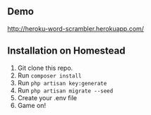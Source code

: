 ## Demo

http://heroku-word-scrambler.herokuapp.com/

## Installation on Homestead

1. Git clone this repo.
2. Run ```composer install```
3. Run ```php artisan key:generate```
4. Run ```php artisan migrate --seed```
5. Create your .env file
6. Game on!

